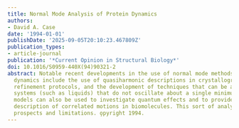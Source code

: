 ```yaml
---
title: Normal Mode Analysis of Protein Dynamics
authors:
- David A. Case
date: '1994-01-01'
publishDate: '2025-09-05T20:10:23.467809Z'
publication_types:
- article-journal
publication: '*Current Opinion in Structural Biology*'
doi: 10.1016/S0959-440X(94)90321-2
abstract: Notable recent developments in the use of normal mode methods to study protein
  dynamics include the use of quasiharmonic descriptions in crystallographic and NMR
  refinement protocols, and the development of techniques that can be applied to disordered
  systems (such as liquids) that do not oscillate about a single minimum. Harmonic
  models can also be used to investigate quantum effects and to provide a compact
  description of correlated motions in biomolecules. This sort of analysis has both
  prospects and limitations. o̧pyright 1994.
---
```

